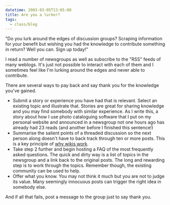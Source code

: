 ```yaml
---
datetime: 2003-03-05T13:05:00
title: Are you a lurker?
tags:
  - class/blog
---
```

"Do you lurk around the edges of discussion groups? Scraping information for your benefit but wishing you had the knowledge to contribute something in return? Well you can. Sign up today!"

I read a number of newsgroups as well as subscribe to the "RSS" feeds of many weblogs. It's just not possible to interact with each of them and I sometimes feel like I'm lurking around the edges and never able to contribute.

There are several ways to pay back and say thank you for the knowledge you've gained.

- Submit a story or experience you have had that is relevant. Select an existing topic and illustrate that. Stories are great for sharing knowledge and you may find somebody with similar experience. As I write this, a story about how I use photo cataloguing software that I put on my personal website and announced in a newsgroup not one hours ago has already had 23 reads (and another before I finished this sentence!)
- Summarise the salient points of a threaded discussion so the next person along doesn't have to back track through ten or more posts. This is a key principle of [why wikis work](http://c2.com/cgi/wiki?WhyWikiWorks). 
- Take step 2 further and begin hosting a FAQ of the most frequently asked questions. The quick and dirty way is a list of topics in the newsgroup and a link back to the original posts. The long and rewarding step is to work through the topics. Remember though, the existing community can be used to help.
- Offer what you know. You may not think it much but you are not to judge its value. Many seemingly innocuous posts can trigger the right idea in somebody else.

And if all that fails, post a message to the group just to say thank you.